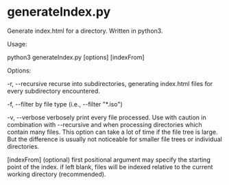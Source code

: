 # generateIndex.py
 Generate index.html for a directory. Written in python3.
 
 Usage:
 
 python3 generateIndex.py [options] [indexFrom]
 
 Options:
 
 -r, --recursive 
         recurse into subdirectories, generating index.html files for every subdirectory encountered.
	 
 -f, --filter by file type (i.e., --filter "*.iso")
	   
 -v, --verbose 
         verbosely print every file processed. Use with caution in combination with --recursive and when  processing directories which contain many files. This option can take a lot of time if the file tree is large. But the difference is usually not noticeable for smaller file trees or individual directories. 
	   
 [indexFrom] 
         (optional) first positional argument may specify the starting point of the index. if left blank, files will be indexed relative to the current working directory (recommended).
